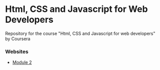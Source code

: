 # Html, CSS and Javascript for Web Developers
Repository for the course "Html, CSS and Javascript for web developers" by Coursera

### Websites
* <a href = "https://alrubin.github.io/web_developer_coursera/module2/"  target="_blank" >Module 2 </a>
